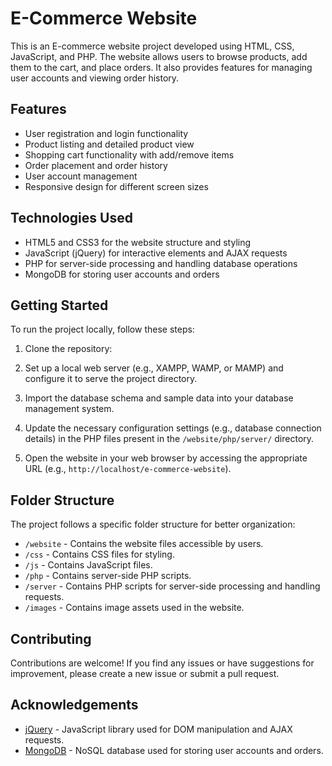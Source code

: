 # E-Commerce Website

This is an E-commerce website project developed using HTML, CSS, JavaScript, and PHP. The website allows users to browse products, add them to the cart, and place orders. It also provides features for managing user accounts and viewing order history.

## Features

- User registration and login functionality
- Product listing and detailed product view
- Shopping cart functionality with add/remove items
- Order placement and order history
- User account management
- Responsive design for different screen sizes

## Technologies Used

- HTML5 and CSS3 for the website structure and styling
- JavaScript (jQuery) for interactive elements and AJAX requests
- PHP for server-side processing and handling database operations
- MongoDB for storing user accounts and orders

## Getting Started

To run the project locally, follow these steps:

1. Clone the repository:

2. Set up a local web server (e.g., XAMPP, WAMP, or MAMP) and configure it to serve the project directory.

3. Import the database schema and sample data into your database management system.

4. Update the necessary configuration settings (e.g., database connection details) in the PHP files present in the `/website/php/server/` directory.

5. Open the website in your web browser by accessing the appropriate URL (e.g., `http://localhost/e-commerce-website`).

## Folder Structure

The project follows a specific folder structure for better organization:

- `/website` - Contains the website files accessible by users.
- `/css` - Contains CSS files for styling.
- `/js` - Contains JavaScript files.
- `/php` - Contains server-side PHP scripts.
 - `/server` - Contains PHP scripts for server-side processing and handling requests.
- `/images` - Contains image assets used in the website.

## Contributing

Contributions are welcome! If you find any issues or have suggestions for improvement, please create a new issue or submit a pull request.


## Acknowledgements

- [jQuery](https://jquery.com/) - JavaScript library used for DOM manipulation and AJAX requests.
- [MongoDB](https://www.mongodb.com/) - NoSQL database used for storing user accounts and orders.


